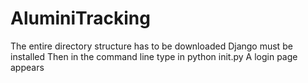 # AluminiTracking
The entire directory structure has to be downloaded
Django must be installed
Then in the command line type in python init.py
A login page appears

